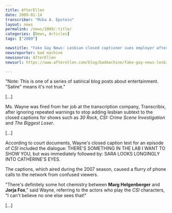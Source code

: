 ```yaml
---
title: AfterEllen
date: 2009-01-14
transcriber: "Mika A. Epstein"
layout: news
permalink: /news/2009/:title/
categories: [News, Articles]
tags: ["2009"]

newstitle: "Fake Gay News: Lesbian closed captioner sues employer after termination for adding subtext  "
newsreporter: bad machine
newssource: AfterEllen
newsurl: https://www.afterellen.com/blog/badmachine/fake-gay-news-lesbian-closed-captioner-sued

---
```


"Note: This is one of a series of satirical blog posts about entertainment. "Satire" means it's not true."

[...]

Ms. Wayne was fired from her job at the transcription company, Transcribix, after ignoring repeated warnings to stop adding lesbian subtext to the closed captions for shows such as *30 Rock*, *CSI: Crime Scene Investigation* and *The Biggest Loser*.

[...]

According to court documents, Wayne's closed caption text for an episode of *CSI* included the dialogue: THERE'S SOMETHING IN THE LAB I WANT TO SHOW YOU, but was immediately followed by: SARA LOOKS LONGINGLY INTO CATHERINE'S EYES.

The captions, which aired during the 2007 season, caused a flurry of phone calls to the network from confused viewers.

"There's definitely some hot chemistry between **Marg Helgenberger** and **Jorja Fox**," said Wayne, referring to the actors who play the *CSI* characters, "I can't believe no one else sees that!"

[...]
